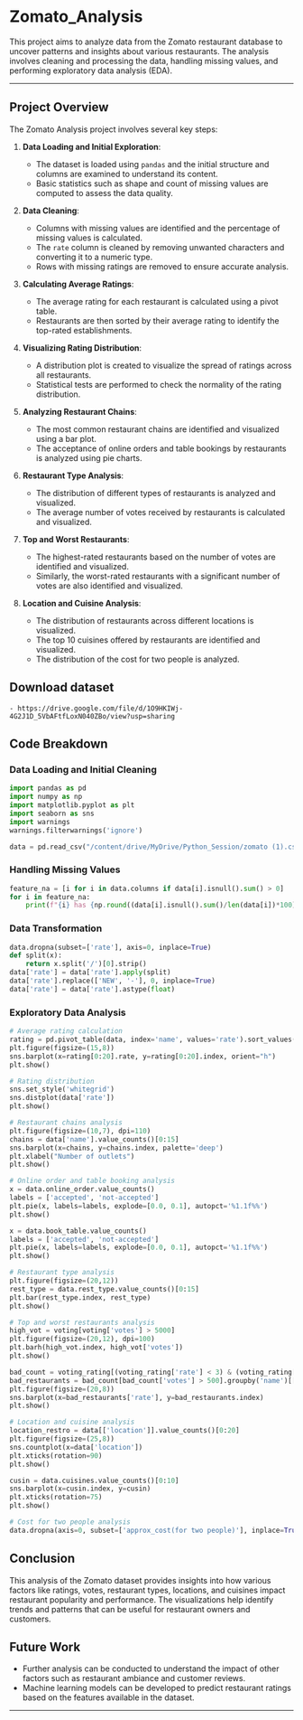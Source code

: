 # Zomato_Analysis

This project aims to analyze data from the Zomato restaurant database to uncover patterns and insights about various restaurants. The analysis involves cleaning and processing the data, handling missing values, and performing exploratory data analysis (EDA).

<p>

---

## Project Overview

The Zomato Analysis project involves several key steps:

1. **Data Loading and Initial Exploration**:
    - The dataset is loaded using `pandas` and the initial structure and columns are examined to understand its content.
    - Basic statistics such as shape and count of missing values are computed to assess the data quality.

2. **Data Cleaning**:
    - Columns with missing values are identified and the percentage of missing values is calculated.
    - The `rate` column is cleaned by removing unwanted characters and converting it to a numeric type.
    - Rows with missing ratings are removed to ensure accurate analysis.

3. **Calculating Average Ratings**:
    - The average rating for each restaurant is calculated using a pivot table.
    - Restaurants are then sorted by their average rating to identify the top-rated establishments.

4. **Visualizing Rating Distribution**:
    - A distribution plot is created to visualize the spread of ratings across all restaurants.
    - Statistical tests are performed to check the normality of the rating distribution.

5. **Analyzing Restaurant Chains**:
    - The most common restaurant chains are identified and visualized using a bar plot.
    - The acceptance of online orders and table bookings by restaurants is analyzed using pie charts.

6. **Restaurant Type Analysis**:
    - The distribution of different types of restaurants is analyzed and visualized.
    - The average number of votes received by restaurants is calculated and visualized.

7. **Top and Worst Restaurants**:
    - The highest-rated restaurants based on the number of votes are identified and visualized.
    - Similarly, the worst-rated restaurants with a significant number of votes are also identified and visualized.

8. **Location and Cuisine Analysis**:
    - The distribution of restaurants across different locations is visualized.
    - The top 10 cuisines offered by restaurants are identified and visualized.
    - The distribution of the cost for two people is analyzed.
  
## Download dataset
    - https://drive.google.com/file/d/1O9HKIWj-4G2J1D_5VbAFtfLoxN040ZBo/view?usp=sharing

## Code Breakdown

### Data Loading and Initial Cleaning
```python
import pandas as pd
import numpy as np
import matplotlib.pyplot as plt
import seaborn as sns
import warnings
warnings.filterwarnings('ignore')

data = pd.read_csv("/content/drive/MyDrive/Python_Session/zomato (1).csv")
```

### Handling Missing Values
```python
feature_na = [i for i in data.columns if data[i].isnull().sum() > 0]
for i in feature_na:
    print(f"{i} has {np.round((data[i].isnull().sum()/len(data[i])*100), 4)}% null values")
```

### Data Transformation
```python
data.dropna(subset=['rate'], axis=0, inplace=True)
def split(x):
    return x.split('/')[0].strip()
data['rate'] = data['rate'].apply(split)
data['rate'].replace(['NEW', '-'], 0, inplace=True)
data['rate'] = data['rate'].astype(float)
```

### Exploratory Data Analysis
```python
# Average rating calculation
rating = pd.pivot_table(data, index='name', values='rate').sort_values('rate', ascending=False)
plt.figure(figsize=(15,8))
sns.barplot(x=rating[0:20].rate, y=rating[0:20].index, orient="h")
plt.show()

# Rating distribution
sns.set_style('whitegrid')
sns.distplot(data['rate'])
plt.show()

# Restaurant chains analysis
plt.figure(figsize=(10,7), dpi=110)
chains = data['name'].value_counts()[0:15]
sns.barplot(x=chains, y=chains.index, palette='deep')
plt.xlabel("Number of outlets")
plt.show()

# Online order and table booking analysis
x = data.online_order.value_counts()
labels = ['accepted', 'not-accepted']
plt.pie(x, labels=labels, explode=[0.0, 0.1], autopct='%1.1f%%')
plt.show()

x = data.book_table.value_counts()
labels = ['accepted', 'not-accepted']
plt.pie(x, labels=labels, explode=[0.0, 0.1], autopct='%1.1f%%')
plt.show()

# Restaurant type analysis
plt.figure(figsize=(20,12))
rest_type = data.rest_type.value_counts()[0:15]
plt.bar(rest_type.index, rest_type)
plt.show()

# Top and worst restaurants analysis
high_vot = voting[voting['votes'] > 5000]
plt.figure(figsize=(20,12), dpi=100)
plt.barh(high_vot.index, high_vot['votes'])
plt.show()

bad_count = voting_rating[(voting_rating['rate'] < 3) & (voting_rating['rate'] > 0)]
bad_restaurants = bad_count[bad_count['votes'] > 500].groupby('name')[['rate']].mean()
plt.figure(figsize=(20,8))
sns.barplot(x=bad_restaurants['rate'], y=bad_restaurants.index)
plt.show()

# Location and cuisine analysis
location_restro = data[['location']].value_counts()[0:20]
plt.figure(figsize=(25,8))
sns.countplot(x=data['location'])
plt.xticks(rotation=90)
plt.show()

cusin = data.cuisines.value_counts()[0:10]
sns.barplot(x=cusin.index, y=cusin)
plt.xticks(rotation=75)
plt.show()

# Cost for two people analysis
data.dropna(axis=0, subset=['approx_cost(for two people)'], inplace=True)
```

## Conclusion

This analysis of the Zomato dataset provides insights into how various factors like ratings, votes, restaurant types, locations, and cuisines impact restaurant popularity and performance. The visualizations help identify trends and patterns that can be useful for restaurant owners and customers.

## Future Work

- Further analysis can be conducted to understand the impact of other factors such as restaurant ambiance and customer reviews.
- Machine learning models can be developed to predict restaurant ratings based on the features available in the dataset.

---

</p>
